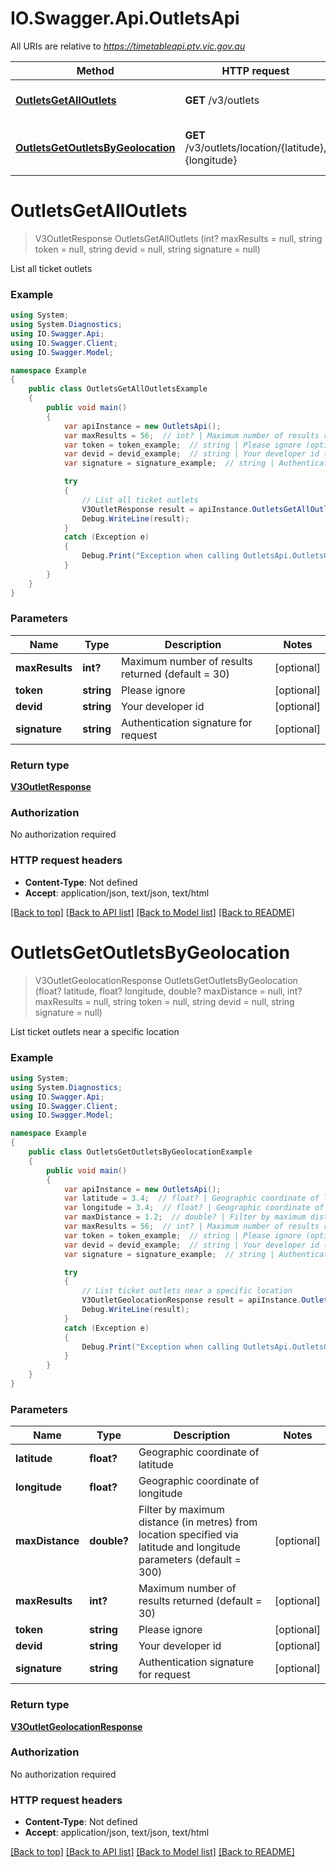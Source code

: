 # IO.Swagger.Api.OutletsApi

All URIs are relative to *https://timetableapi.ptv.vic.gov.au*

Method | HTTP request | Description
------------- | ------------- | -------------
[**OutletsGetAllOutlets**](OutletsApi.md#outletsgetalloutlets) | **GET** /v3/outlets | List all ticket outlets
[**OutletsGetOutletsByGeolocation**](OutletsApi.md#outletsgetoutletsbygeolocation) | **GET** /v3/outlets/location/{latitude},{longitude} | List ticket outlets near a specific location


<a name="outletsgetalloutlets"></a>
# **OutletsGetAllOutlets**
> V3OutletResponse OutletsGetAllOutlets (int? maxResults = null, string token = null, string devid = null, string signature = null)

List all ticket outlets

### Example
```csharp
using System;
using System.Diagnostics;
using IO.Swagger.Api;
using IO.Swagger.Client;
using IO.Swagger.Model;

namespace Example
{
    public class OutletsGetAllOutletsExample
    {
        public void main()
        {
            var apiInstance = new OutletsApi();
            var maxResults = 56;  // int? | Maximum number of results returned (default = 30) (optional) 
            var token = token_example;  // string | Please ignore (optional) 
            var devid = devid_example;  // string | Your developer id (optional) 
            var signature = signature_example;  // string | Authentication signature for request (optional) 

            try
            {
                // List all ticket outlets
                V3OutletResponse result = apiInstance.OutletsGetAllOutlets(maxResults, token, devid, signature);
                Debug.WriteLine(result);
            }
            catch (Exception e)
            {
                Debug.Print("Exception when calling OutletsApi.OutletsGetAllOutlets: " + e.Message );
            }
        }
    }
}
```

### Parameters

Name | Type | Description  | Notes
------------- | ------------- | ------------- | -------------
 **maxResults** | **int?**| Maximum number of results returned (default &#x3D; 30) | [optional] 
 **token** | **string**| Please ignore | [optional] 
 **devid** | **string**| Your developer id | [optional] 
 **signature** | **string**| Authentication signature for request | [optional] 

### Return type

[**V3OutletResponse**](V3OutletResponse.md)

### Authorization

No authorization required

### HTTP request headers

 - **Content-Type**: Not defined
 - **Accept**: application/json, text/json, text/html

[[Back to top]](#) [[Back to API list]](../README.md#documentation-for-api-endpoints) [[Back to Model list]](../README.md#documentation-for-models) [[Back to README]](../README.md)

<a name="outletsgetoutletsbygeolocation"></a>
# **OutletsGetOutletsByGeolocation**
> V3OutletGeolocationResponse OutletsGetOutletsByGeolocation (float? latitude, float? longitude, double? maxDistance = null, int? maxResults = null, string token = null, string devid = null, string signature = null)

List ticket outlets near a specific location

### Example
```csharp
using System;
using System.Diagnostics;
using IO.Swagger.Api;
using IO.Swagger.Client;
using IO.Swagger.Model;

namespace Example
{
    public class OutletsGetOutletsByGeolocationExample
    {
        public void main()
        {
            var apiInstance = new OutletsApi();
            var latitude = 3.4;  // float? | Geographic coordinate of latitude
            var longitude = 3.4;  // float? | Geographic coordinate of longitude
            var maxDistance = 1.2;  // double? | Filter by maximum distance (in metres) from location specified via latitude and longitude parameters (default = 300) (optional) 
            var maxResults = 56;  // int? | Maximum number of results returned (default = 30) (optional) 
            var token = token_example;  // string | Please ignore (optional) 
            var devid = devid_example;  // string | Your developer id (optional) 
            var signature = signature_example;  // string | Authentication signature for request (optional) 

            try
            {
                // List ticket outlets near a specific location
                V3OutletGeolocationResponse result = apiInstance.OutletsGetOutletsByGeolocation(latitude, longitude, maxDistance, maxResults, token, devid, signature);
                Debug.WriteLine(result);
            }
            catch (Exception e)
            {
                Debug.Print("Exception when calling OutletsApi.OutletsGetOutletsByGeolocation: " + e.Message );
            }
        }
    }
}
```

### Parameters

Name | Type | Description  | Notes
------------- | ------------- | ------------- | -------------
 **latitude** | **float?**| Geographic coordinate of latitude | 
 **longitude** | **float?**| Geographic coordinate of longitude | 
 **maxDistance** | **double?**| Filter by maximum distance (in metres) from location specified via latitude and longitude parameters (default &#x3D; 300) | [optional] 
 **maxResults** | **int?**| Maximum number of results returned (default &#x3D; 30) | [optional] 
 **token** | **string**| Please ignore | [optional] 
 **devid** | **string**| Your developer id | [optional] 
 **signature** | **string**| Authentication signature for request | [optional] 

### Return type

[**V3OutletGeolocationResponse**](V3OutletGeolocationResponse.md)

### Authorization

No authorization required

### HTTP request headers

 - **Content-Type**: Not defined
 - **Accept**: application/json, text/json, text/html

[[Back to top]](#) [[Back to API list]](../README.md#documentation-for-api-endpoints) [[Back to Model list]](../README.md#documentation-for-models) [[Back to README]](../README.md)

